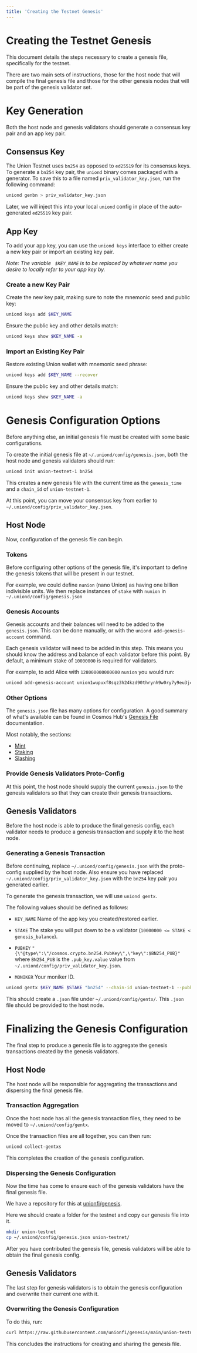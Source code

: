 ```yaml
---
title: 'Creating the Testnet Genesis'
---
```


<!--
Spelling ignore list
cspell:ignore nunion
cspell:ignore wupuxf
cspell:ignore thrynh
 -->

# Creating the Testnet Genesis

This document details the steps necessary to create a genesis file, specifically for the testnet.

There are two main sets of instructions, those for the host node that will compile the final genesis file and those for the other genesis nodes that will be part of the genesis validator set.

# Key Generation

Both the host node and genesis validators should generate a consensus key pair and an app key pair.

## Consensus Key

The Union Testnet uses `bn254` as opposed to `ed25519` for its consensus keys. To generate a `bn254` key pair, the `uniond` binary comes packaged with a generator. To save this to a file named `priv_validator_key.json`, run the following command:

```sh
uniond genbn > priv_validator_key.json
```

Later, we will inject this into your local `uniond` config in place of the auto-generated `ed25519` key pair.

## App Key

To add your app key, you can use the `uniond keys` interface to either create a new key pair or import an existing key pair.

*Note: The variable ` $KEY_NAME` is to be replaced by whatever name you desire to locally refer to your app key by.*

### Create a new Key Pair

Create the new key pair, making sure to note the mnemonic seed and public key:

```sh
uniond keys add $KEY_NAME
```

Ensure the public key and other details match:

```sh
uniond keys show $KEY_NAME -a
```

### Import an Existing Key Pair

Restore existing Union wallet with mnemonic seed phrase:

```sh
uniond keys add $KEY_NAME --recover
```

Ensure the public key and other details match:

```sh
uniond keys show $KEY_NAME -a
```

# Genesis Configuration Options

Before anything else, an initial genesis file must be created with some basic configurations.

To create the initial genesis file at `~/.uniond/config/genesis.json`, both the host node and genesis validators should run:

```sh
uniond init union-testnet-1 bn254
```

This creates a new genesis file with the current time as the `genesis_time` and a `chain_id` of `union-testnet-1`.

At this point, you can move your consensus key from earlier to `~/.uniond/config/priv_validator_key.json`.

## Host Node

Now, configuration of the genesis file can begin.

### Tokens

Before configuring other options of the genesis file, it's important to define the genesis tokens that will be present in our testnet.

For example, we could define `nunion` (nano Union) as having one billion indivisible units. We then replace instances of `stake` with `nunion` in `~/.uniond/config/genesis.json`

### Genesis Accounts

Genesis accounts and their balances will need to be added to the `genesis.json`. This can be done manually, or with the `uniond add-genesis-account` command.

Each genesis validator will need to be added in this step. This means you should know the address and balance of each validator before this point. By default, a minimum stake of `10000000` is required for validators.

For example, to add Alice with `128000000000000` `nunion` you would run:

```sh
uniond add-genesis-account union1wupuxf8sqz3h24kzd90thrynh9w0ry7y9eu3jc 128000000000000nunion
```

### Other Options

The `genesis.json` file has many options for configuration. A good summary of what's available can be found in Cosmos Hub's [Genesis File](https://hub.cosmos.network/main/resources/genesis.html) documentation.

Most notably, the sections:

* [Mint](https://hub.cosmos.network/main/resources/genesis.html#mint)
* [Staking](https://hub.cosmos.network/main/resources/genesis.html#staking)
* [Slashing](https://hub.cosmos.network/main/resources/genesis.html#slashing)

### Provide Genesis Validators Proto-Config

At this point, the host node should supply the current `genesis.json` to the genesis validators so that they can create their genesis transactions.

## Genesis Validators

Before the host node is able to produce the final genesis config, each validator needs to produce a genesis transaction and supply it to the host node.

### Generating a Genesis Transaction

Before continuing, replace `~/.uniond/config/genesis.json` with the proto-config supplied by the host node. Also ensure you have replaced `~/.uniond/config/priv_validator_key.json` with the `bn254` key pair you generated earlier.

To generate the genesis transaction, we will use `uniond gentx`.

The following values should be defined as follows:

* `KEY_NAME` Name of the app key you created/restored earlier.

* `STAKE` The stake you will put down to be a validator (`10000000 <= STAKE < genesis_balance`).

* `PUBKEY` `"{\"@type\":\"/cosmos.crypto.bn254.PubKey\",\"key\":$BN254_PUB}"` where `BN254_PUB` is the `.pub_key.value` value from `~/.uniond/config/priv_validator_key.json`.

* `MONIKER` Your moniker ID.

```sh
uniond gentx $KEY_NAME $STAKE "bn254" --chain-id union-testnet-1 --pubkey $PUBKEY --moniker $MONIKER
```

This should create a `.json` file under `~/.uniond/config/gentx/`. This `.json` file should be provided to the host node.

# Finalizing the Genesis Configuration

The final step to produce a genesis file is to aggregate the genesis transactions created by the genesis validators.

## Host Node

The host node will be responsible for aggregating the transactions and dispersing the final genesis file.

### Transaction Aggregation

Once the host node has all the genesis transaction files, they need to be moved to `~/.uniond/config/gentx`.

Once the transaction files are all together, you can then run:

```sh
uniond collect-gentxs
```

This completes the creation of the genesis configuration.

### Dispersing the Genesis Configuration

Now the time has come to ensure each of the genesis validators have the final genesis file.

We have a repository for this at [unionfi/genesis](https://github.com/unionfi/genesis).

Here we should create a folder for the testnet and copy our genesis file into it.

```sh
mkdir union-testnet
cp ~/.uniond/config/genesis.json union-testnet/
```

After you have contributed the genesis file, genesis validators will be able to obtain the final genesis config.


## Genesis Validators

The last step for genesis validators is to obtain the genesis configuration and overwrite their current one with it.

### Overwriting the Genesis Configuration

To do this, run:

```sh
curl https://raw.githubusercontent.com/unionfi/genesis/main/union-testnet/genesis.json > ~/.union/config/genesis.json
```

This concludes the instructions for creating and sharing the genesis file.
